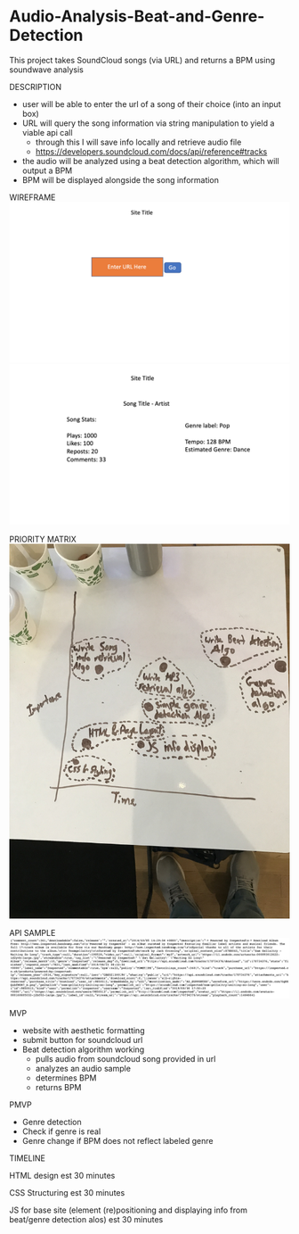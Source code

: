 # Audio-Analysis-Beat-and-Genre-Detection
This project takes SoundCloud songs (via URL) and returns a BPM using soundwave analysis

DESCRIPTION
- user will be able to enter the url of a song of their choice (into an input box)
- URL will query the song information via string manipulation to yield a viable api call
    - through this I will save info locally and retrieve audio file
    -  https://developers.soundcloud.com/docs/api/reference#tracks
- the audio will be analyzed using a beat detection algorithm, which will output a BPM
- BPM will be displayed alongside the song information


WIREFRAME
![](./site-main.png)
![](./site-search.png)


PRIORITY MATRIX
![](./priority_matrix.jpeg)


API SAMPLE
![](./api_sample.png)


MVP
- website with aesthetic formatting
- submit button for soundcloud url
- Beat detection algorithm working
    - pulls audio from soundcloud song provided in url
    - analyzes an audio sample
    - determines BPM
    - returns BPM


PMVP
- Genre detection
- Check if genre is real
- Genre change if BPM does not reflect labeled genre


TIMELINE

HTML design
est 30 minutes

CSS Structuring
est 30 minutes

JS for base site (element (re)positioning and displaying info from beat/genre detection alos)
est 30 minutes

